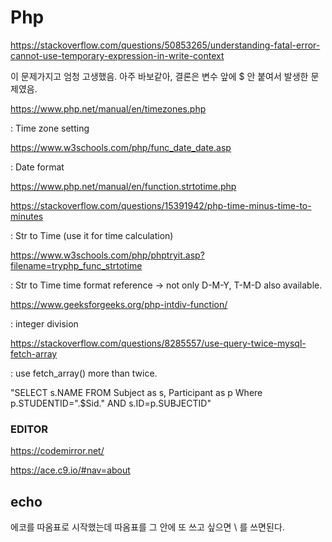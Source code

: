 # Php

<https://stackoverflow.com/questions/50853265/understanding-fatal-error-cannot-use-temporary-expression-in-write-context>

  이 문제가지고 엄청 고생했음. 아주 바보같아, 결론은 변수 앞에 $ 안 붙여서 발생한 문제였음.
  

  
<https://www.php.net/manual/en/timezones.php>

  : Time zone setting
  
<https://www.w3schools.com/php/func_date_date.asp>

  : Date format
  
<https://www.php.net/manual/en/function.strtotime.php>

<https://stackoverflow.com/questions/15391942/php-time-minus-time-to-minutes>

  : Str to Time (use it for time calculation)
  
<https://www.w3schools.com/php/phptryit.asp?filename=tryphp_func_strtotime>

  : Str to Time time format reference -> not only D-M-Y, T-M-D also available.
  
 
<https://www.geeksforgeeks.org/php-intdiv-function/>

  : integer division
  
  
<https://stackoverflow.com/questions/8285557/use-query-twice-mysql-fetch-array>
  
  : use fetch_array() more than twice.


"SELECT s.NAME FROM Subject as s, Participant as p Where p.STUDENTID=".$Sid." AND s.ID=p.SUBJECTID"


### EDITOR
<https://codemirror.net/>

<https://ace.c9.io/#nav=about>

## echo

에코를 따옴표로 시작했는데 따옴표를 그 안에 또 쓰고 싶으면  \ 를 쓰면된다.
